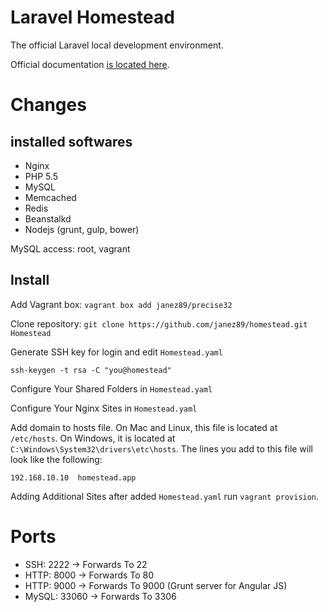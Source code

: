 # Laravel Homestead

The official Laravel local development environment.

Official documentation [is located here](http://laravel.com/docs/homestead?version=4.2).


# Changes

## installed softwares

* Nginx
* PHP 5.5
* MySQL
* Memcached
* Redis
* Beanstalkd
* Nodejs (grunt, gulp, bower)


MySQL access: root, vagrant

## Install

Add Vagrant box: `vagrant box add janez89/precise32`

Clone repository: `git clone https://github.com/janez89/homestead.git Homestead`

Generate SSH key for login and edit `Homestead.yaml`

`ssh-keygen -t rsa -C "you@homestead"`

Configure Your Shared Folders in `Homestead.yaml`

Configure Your Nginx Sites in `Homestead.yaml`

Add domain to hosts file.
 On Mac and Linux, this file is located at `/etc/hosts`. On Windows, it is located at `C:\Windows\System32\drivers\etc\hosts`. The lines you add to this file will look like the following:

`192.168.10.10  homestead.app`

Adding Additional Sites after added `Homestead.yaml` run `vagrant provision`.

# Ports

* SSH: 2222 -> Forwards To 22
* HTTP: 8000 -> Forwards To 80
* HTTP: 9000 -> Forwards To 9000  (Grunt server for Angular JS)
* MySQL: 33060 -> Forwards To 3306
